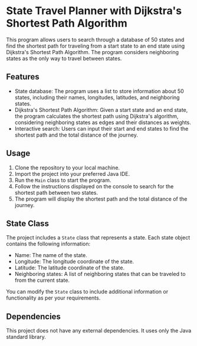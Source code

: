 # State Travel Planner with Dijkstra's Shortest Path Algorithm

This program allows users to search through a database of 50 states and find the shortest path for traveling from a start state to an end state using Dijkstra's Shortest Path Algorithm. The program considers neighboring states as the only way to travel between states. 

## Features

- State database: The program uses a list to store information about 50 states, including their names, longitudes, latitudes, and neighboring states.
- Dijkstra's Shortest Path Algorithm: Given a start state and an end state, the program calculates the shortest path using Dijkstra's algorithm, considering neighboring states as edges and their distances as weights.
- Interactive search: Users can input their start and end states to find the shortest path and the total distance of the journey.

## Usage

1. Clone the repository to your local machine.
2. Import the project into your preferred Java IDE.
3. Run the `Main` class to start the program.
4. Follow the instructions displayed on the console to search for the shortest path between two states.
5. The program will display the shortest path and the total distance of the journey.

## State Class

The project includes a `State` class that represents a state. Each state object contains the following information:

- Name: The name of the state.
- Longitude: The longitude coordinate of the state.
- Latitude: The latitude coordinate of the state.
- Neighboring states: A list of neighboring states that can be traveled to from the current state.

You can modify the `State` class to include additional information or functionality as per your requirements.

## Dependencies

This project does not have any external dependencies. It uses only the Java standard library.


